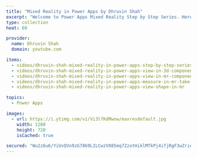 ```yaml
---
title: "Mixed Reality in Power Apps by Dhruvin Shah"
excerpt: "Welcome to Power Apps Mixed Reality Step by Step Series. Here, you can learn about the capabilities of Mixed Reality within the Power Apps. This is the Power Apps advanced tutorial series, we will leverage the capability of MR and build our first Mixed Reality App using Power Apps. Here, we will develop our first No-Code Mixed Reality application using the Mixed Reality in Power Apps. "
type: collection
heat: 60

provider:
  name: Dhruvin Shah
  domain: youtube.com

items:
  - videos/dhruvin-shah-mixed-reality-in-power-apps-step-by-step-series-part-one
  - videos/dhruvin-shah-mixed-reality-in-power-apps-view-in-3d-component
  - videos/dhruvin-shah-mixed-reality-in-power-apps-view-in-mr-component
  - videos/dhruvin-shah-mixed-reality-in-power-apps-measure-in-mr-take-measurements-of-distance-area-and-volume-in-mr
  - videos/dhruvin-shah-mixed-reality-in-power-apps-view-shape-in-mr

topics:
  - Power Apps

images:
  - url: https://i.ytimg.com/vi/Vi3lfKdMwow/maxresdefault.jpg
    width: 1280
    height: 720
    isCached: true

secured: "Wu2z6u6/YiUvQVo9zG7869LILCwzV885mq7ZzotHiklMTkPj4ifjRgF3wZrie4/VXnRJYiSTjF8tSKNkMpoabaeZjMBLA9holR4eaN+7u1Oa8C12KSq4pWZTOFVaycPdRcpjaHp4FGZpjmvhCi2DNm7uKy0aX1XQPgVFGxfBlGkNR3NGypoXp2fQxxLnFGN+Sk1laXvhkLIN6z8OO2CuhCAQuvLsFtFwnwkfehOOadYOzd3S7TKpSto8quJGfjbs0sAkAL7lq7q5FYnM106Ki3bXS2dxB1+k3zbZ4Tby0GyQGJ940Mj167VWE/PNcPjk8HcWJJ1wW0k7mC9OBUxEFWUYs9D3h9c3UGwrteWdLtg=;3jJOSsj9YkEO35TYDGSxMA=="
---
```


